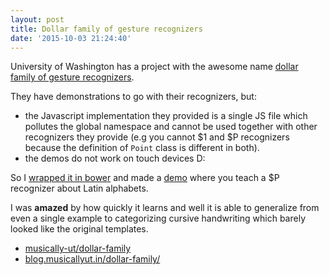 ```yaml
---
layout: post
title: Dollar family of gesture recognizers
date: '2015-10-03 21:24:40'
---
```


University of Washington has a project with the awesome name [dollar family of gesture recognizers](http://depts.washington.edu/aimgroup/proj/dollar/index.html).

They have demonstrations to go with their recognizers, but:

  - the Javascript implementation they provided is a single JS file which pollutes the global namespace and cannot be used together with other
    recognizers they provide (e.g you cannot $1 and $P recognizers because the definition of `Point` class is different in both).
  - the demos do not work on touch devices D:

So I [wrapped it in bower](https://github.com/musically-ut/dollar-family) and
made a [demo](https://blog.musicallyut.in/dollar-family/) where you teach a $P
recognizer about Latin alphabets.

I was **amazed** by how quickly it learns and well it is able to generalize from
even a single example to categorizing cursive handwriting which barely looked
like the original templates.

 - [<span class="devicons devicons-github_badge"></span> musically-ut/dollar-family](https://github.com/musically-ut/dollar-family)
 - [<span class="fa fa-external-link"></span> blog.musicallyut.in/dollar-family/](https://blog.musicallyut.in/dollar-family/)
